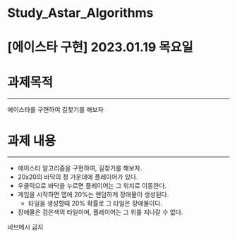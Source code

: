 # Study_Astar_Algorithms

# [에이스타 구현] 2023.01.19 목요일

# 과제목적

---

에이스타를 구현하여 길찾기를 해보자

# 과제 내용

---

- 에이스타 알고리즘을 구현하여, 길찾기를 해보자.
- 20x20의 바닥의 정 가운데에 플레이어가 있다.
- 우클릭으로 바닥을 누르면 플레이어는 그 위치로 이동한다.
- 게임을 시작하면 맵에 20%는 랜덤하게 장애물이 생성된다.
    - 타일을 생성할때 20% 확률로 그 타일은 장애물이다.
- 장애물은 검은색의 타일이며, 플레이어는 그 위를 지나갈 수 없다.

네브메시 금지
 
